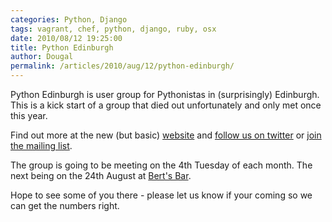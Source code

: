 ```yaml
---
categories: Python, Django
tags: vagrant, chef, python, django, ruby, osx
date: 2010/08/12 19:25:00
title: Python Edinburgh
author: Dougal
permalink: /articles/2010/aug/12/python-edinburgh/
---
```


Python Edinburgh is user group for Pythonistas in (surprisingly) Edinburgh.
This is a kick start of a group that died out unfortunately and only met once 
this year.

Find out more at the new (but basic) [website](http://www.pythonedinburgh.org/)
and [follow us on twitter](http://twitter.com/pythonedinburgh) or 
[join the mailing list](http://mail.python.org/mailman/listinfo/edinburgh).

The group is going to be meeting on the 4th Tuesday of each month. The next 
being on the 24th August at [Bert's Bar](http://www.bertsbar.co.uk/berts-bar/about/how-to-find-us.html).

Hope to see some of you there - please let us know if your coming so we can 
get the numbers right.

